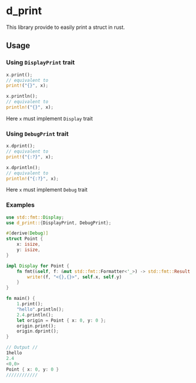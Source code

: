 # d_print
This library provide to easily print a struct in rust.

## Usage
### Using  ```DisplayPrint``` trait
```rust
x.print();
// equivalent to
print!("{}", x);

x.println();
// equivalent to 
println!("{}", x);
```
Here ```x``` must implement ```Display``` trait


### Using  ```DebugPrint``` trait
```rust
x.dprint();
// equivalent to
print!("{:?}", x);

x.dprintln();
// equivalent to 
println!("{:?}", x);
```
Here ```x``` must implement ```Debug``` trait

### Examples
```rust
use std::fmt::Display;
use d_print::{DisplayPrint, DebugPrint};

#[derive(Debug)]
struct Point {
    x: isize,
    y: isize,
}

impl Display for Point {
    fn fmt(&self, f: &mut std::fmt::Formatter<'_>) -> std::fmt::Result {
        write!(f, "<{},{}>", self.x, self.y)
    }
}

fn main() {
    1.print();
    "hello".println();
    2.4.println();
    let origin = Point { x: 0, y: 0 };
    origin.print();
    origin.dprint();
}

// Output //
1hello
2.4
<0,0>
Point { x: 0, y: 0 }
////////////

```

